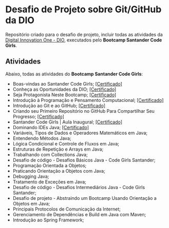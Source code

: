 # Desafio de Projeto sobre Git/GitHub da DIO
Repositório criado para o desafio de projeto, incluir todas as atividades da [Digital Innovation One - DIO](https://web.digitalinnovation.one/home), executados pelo <b>Bootcamp Santander Code Girls</b>.

## Atividades
Abaixo, todas as atividades do <b>Bootcamp Santander Code Girls</b>:

- Boas-vindas ao Santander Code Girls; [[Certificado]](https:hermes.digitalinnovation.one/certificates/43E47B4C.pdf)
- Conheça as Oportunidades da DIO; [[Certificado]](https:hermes.digitalinnovation.one/certificates/139E621D.pdf)
- Seja Protagonista Neste Bootcamp; [[Certificado]](https:hermes.digitalinnovation.one/certificates/9B582236.pdf)
- Introdução à Programação e Pensamento Computacional; [[Certificado]](https://hermes.digitalinnovation.one/certificates/10CAE2AD.pdf)
- Introdução ao Git e ao GitHub; [[Certificado]](https://hermes.digitalinnovation.one/certificates/1645A655.pdf)
- Criando seu Primeiro Repositório no GitHub Para Compartilhar Seu Progresso; [[Certificado]](https://hermes.digitalinnovation.one/certificates/C75CF093.pdf)
- Santander Code Girls | Aula Inaugural; [[Certificado]](https://hermes.digitalinnovation.one/certificates/49FF2EAC.pdf)
- Dominando IDEs Java; [[Certificado]](https://hermes.digitalinnovation.one/certificates/EFA17989.pdf)
- Variáveis, Tipos de Dados e Operadores Matemáticos em Java;
- Entendendo Métodos Java;
- Lógica Condicional e Controle de Fluxos em Java;
- Estruturas de Repetição e Arrays em Java;
- Trabalhando com Collections Java;
- Desafio de código - Desafios Básicos Java - Code Girls Santander;
- Programação Orientada a Objetos;
- Praticando Orientação a Objetos com Java;
- Debugging Java;
- Tratamento de Exceções em Java;
- Desafio de código - Desafios Intermediários Java - Code Girls Santander;
- Desafio de projeto - Abstraindo um Bootcamp Usando Orientação a Objetos em Java;
- Principais Protocolos de Comunicação da Internet;
- Gerenciamento de Dependências e Build em Java com Maven;
- Introdução ao Spring Framework;
